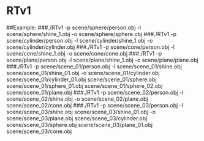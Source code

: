 # RTv1

##Example: 
###./RTv1 -p scene/sphere/person.obj -l scene/sphere/shine_1.obj -o scene/sphere/sphere.obj
###./RTv1 -p scene/cylinder/person.obj -l scene/cylinder/shine_1.obj -o scene/cylinder/cylinder.obj
###./RTv1 -p scene/cone/person.obj -l scene/cone/shine_1.obj -o scene/cone/cone.obj
###./RTv1 -p scene/plane/person.obj -l scene/plane/shine_1.obj -o scene/plane/plane.obj
###./RTv1 -p scene/scene_01/person.obj -l scene/scene_01/shine.obj scene/scene_01/shine_01.obj -o scene/scene_01/cylinder.obj scene/scene_01/cylinder_01.obj scene/scene_01/sphere.obj scene/scene_01/sphere_01.obj scene/scene_01/sphere_02.obj scene/scene_01/plane.obj
###./RTv1 -p scene/scene_02/person.obj -l scene/scene_02/shine.obj -o scene/scene_02/plane.obj scene/scene_02/cone.obj
###./RTv1 -p scene/scene_03/person.obj -l scene/scene_03/shine.obj scene/scene_03/shine_01.obj -o scene/scene_03/plane.obj scene/scene_03/cylinder.obj scene/scene_03/sphere.obj scene/scene_03/plane_01.obj scene/scene_03/cone.obj

